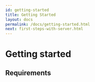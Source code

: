 ```yaml
---
id: getting-started
title: Getting Started
layout: docs
permalink: /docs/getting-started.html
next: first-steps-with-server.html
---
```


# [<i class=icon-anchor></i>](#getting-started)<a name=”getting-started”>Getting started</a>

## [<i class=icon-anchor></i>](#requirments)<a name=”requirments”>Requirements</a>
